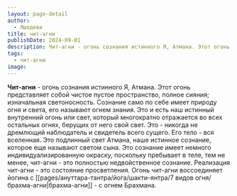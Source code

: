 ```yaml
---
layout: page-detail
author:
  - Яшодеви
title: чит-агни
publishDate: 2024-09-01
description: Чит-агни - огонь сознания истинного Я, Атмана. Этот огонь представляет собой чистое пустое пространство, полное сияния; изначальная светоносность.
tags:
  - чит-агни
image:
---
```

**Чит-агни** - огонь сознания истинного Я, Атмана. Этот огонь представляет собой чистое пустое пространство, полное сияния; изначальная светоносность.
Сознание само по себе имеет природу огня и света, его называют огнем знания. Это и есть наш истинный внутренний огонь или свет, который многократно отражается во всех остальных огнях, берущих от него свой свет. Это - никогда не дремлющий наблюдатель и свидетель всего сущего. Его тело - вся вселенная. Это подлинный свет Атмана, наше истинное сознание, которое еще называют светом сына. Это сознание имеет немного индивидуализированную окраску, поскольку пребывает в теле, тем не менее, чит-агни - это полностью недвойственное сознание. Реализация чит-агни - это состояние просветления. Огонь чит-агни воссоединяет йогина с [[pages/ануттара-тантра/йога/шакти-янтра/7 видов огня/брахма-агни|брахма-агни]] - с огнем Брахмана.

